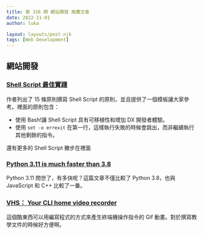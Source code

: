 ```yaml
---
title: 第 156 期 網站開發 推薦文章
date: 2022-11-01
author: luka

layout: layouts/post.njk
tags: [Web Development]
---
```


## 網站開發

### [Shell Script 最佳實踐](https://sharats.me/posts/shell-script-best-practices/)

作者列出了 15 條原則撰寫 Shell Script 的原則，並且提供了一個模板讓大家參考。裡面的原則包含：

- 使用 Bash!讓 Shell Script 具有可移植性和增加 DX 開發者體驗。
- 使用 `set -o errexit` 在第一行，這樣執行失敗的時候會跳出，而非繼續執行其他剩餘的指令。

還有更多的 Shell Script 撇步在裡面 

### [Python 3.11 is much faster than 3.8](https://jott.live/markdown/py3.11_vs_3.8)

Python 3.11 問世了，有多快呢？這篇文章不僅比較了 Python 3.8，也與 JavaScript 和 C++ 比較了一番。

### [VHS： Your CLI home video recorder](https://github.com/charmbracelet/vhs)

這個酷東西可以用編寫程式的方式來產生終端機操作指令的 Gif 動畫。對於撰寫教學文件的時候好方便啊。